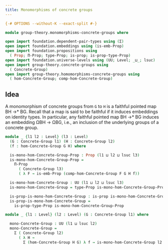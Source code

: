 ```yaml
---
title: Monomorphisms of concrete groups
---
```


```agda
{-# OPTIONS --without-K --exact-split #-}

module group-theory.monomorphisms-concrete-groups where

open import foundation.dependent-pair-types using (Σ)
open import foundation.embeddings using (is-emb-Prop)
open import foundation.propositions using
  ( Prop; Π-Prop; type-Prop; is-prop; is-prop-type-Prop)
open import foundation.universe-levels using (UU; Level; _⊔_; lsuc)
open import group-theory.concrete-groups using
  ( Concrete-Group)
open import group-theory.homomorphisms-concrete-groups using
  ( hom-Concrete-Group; comp-hom-Concrete-Group)
```

## Idea

A monomorphism of concrete groups from `G` to `H` is a faithful pointed map BH →* BG. Recall that a map is said to be faithful if it induces embeddings on identity types. In particular, any faithful pointed map BH →* BG induces an embedding ΩBH → ΩBG, i.e., an inclusion of the underlying groups of a concrete group. 

```agda
module _ {l1 l2 : Level} (l3 : Level)
  (G : Concrete-Group l1) (H : Concrete-Group l2)
  (f : hom-Concrete-Group G H) where

  is-mono-hom-Concrete-Group-Prop : Prop (l1 ⊔ l2 ⊔ lsuc l3)
  is-mono-hom-Concrete-Group-Prop =
    Π-Prop
      ( Concrete-Group l3)
      ( λ F → is-emb-Prop (comp-hom-Concrete-Group F G H f))

  is-mono-hom-Concrete-Group : UU (l1 ⊔ l2 ⊔ lsuc l3)
  is-mono-hom-Concrete-Group = type-Prop is-mono-hom-Concrete-Group-Prop

  is-prop-is-mono-hom-Concrete-Group : is-prop is-mono-hom-Concrete-Group
  is-prop-is-mono-hom-Concrete-Group =
    is-prop-type-Prop is-mono-hom-Concrete-Group-Prop

module _ {l1 : Level} (l2 : Level) (G : Concrete-Group l1) where

  mono-Concrete-Group : UU (l1 ⊔ lsuc l2)
  mono-Concrete-Group =
    Σ ( Concrete-Group l2)
      ( λ H →
        Σ (hom-Concrete-Group H G) λ f → is-mono-hom-Concrete-Group l2 H G f)
```
